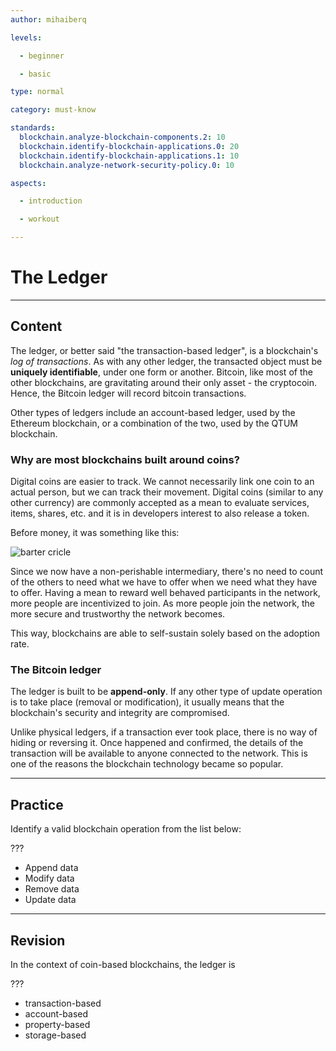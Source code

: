 ```yaml
---
author: mihaiberq

levels:

  - beginner

  - basic

type: normal

category: must-know

standards:
  blockchain.analyze-blockchain-components.2: 10
  blockchain.identify-blockchain-applications.0: 20
  blockchain.identify-blockchain-applications.1: 10
  blockchain.analyze-network-security-policy.0: 10

aspects:

  - introduction

  - workout

---
```

# The Ledger

---
## Content

The ledger, or better said "the transaction-based ledger", is a blockchain's *log of transactions*. As with any other ledger, the transacted object must be **uniquely identifiable**, under one form or another. Bitcoin, like most of the other blockchains, are gravitating around their only asset - the cryptocoin. Hence, the Bitcoin ledger will record bitcoin transactions.
             	
Other types of ledgers include an account-based ledger, used by the Ethereum blockchain, or a combination of the two, used by the QTUM blockchain.
             	
### Why are most blockchains built around coins?
             	
Digital coins are easier to track. We cannot necessarily link one coin to an actual person, but we can track their movement. Digital coins (similar to any other currency) are commonly accepted as a mean to evaluate services, items, shares, etc. and it is in developers interest to also release a token.
             	
Before money, it was something like this:

![barter cricle](%3Csvg%20width%3D%22100%25%22%20height%3D%22auto%22%20viewBox%3D%220%200%20320%20248%22%20xmlns%3D%22http%3A%2F%2Fwww.w3.org%2F2000%2Fsvg%22%3E%3Ctitle%3EGroup%204%3C%2Ftitle%3E%3Cg%20fill%3D%22none%22%20fill-rule%3D%22evenodd%22%3E%3Crect%20fill%3D%22%23FFF%22%20fill-rule%3D%22nonzero%22%20width%3D%22320%22%20height%3D%22248%22%20rx%3D%229%22%2F%3E%3Cg%20transform%3D%22translate%2828%2069%29%22%3E%3Ccircle%20stroke%3D%22%230058DE%22%20stroke-width%3D%225%22%20cx%3D%2238.5%22%20cy%3D%2238.5%22%20r%3D%2238.5%22%2F%3E%3Ctext%20font-family%3D%22Roboto-Bold%2C%20Roboto%22%20font-size%3D%2226%22%20font-weight%3D%22bold%22%20fill%3D%22%23000%22%3E%3Ctspan%20x%3D%2231%22%20y%3D%2229%22%3EX%3C%2Ftspan%3E%3C%2Ftext%3E%3Cpath%20d%3D%22M19.599%2032.25h37.14%22%20stroke%3D%22%238CBAFF%22%20stroke-width%3D%22.5%22%20stroke-linecap%3D%22square%22%2F%3E%3Ctext%20font-family%3D%22Roboto-Light%2C%20Roboto%22%20font-size%3D%2214%22%20font-weight%3D%22300%22%3E%3Ctspan%20x%3D%2219.062%22%20y%3D%2248%22%20fill%3D%22%23000%22%3EHas%3C%2Ftspan%3E%20%3Ctspan%20x%3D%2243.521%22%20y%3D%2248%22%20font-family%3D%22Roboto-Regular%2C%20Roboto%22%20font-weight%3D%22normal%22%20fill%3D%22%23000%22%3E%20%3C%2Ftspan%3E%20%3Ctspan%20x%3D%2247.048%22%20y%3D%2248%22%20font-family%3D%22Roboto-Medium%2C%20Roboto%22%20font-weight%3D%22400%22%20fill%3D%22%23649AEB%22%3EA%3C%2Ftspan%3E%20%20%3Ctspan%20x%3D%2212%22%20y%3D%2261%22%20fill%3D%22%23000%22%3EWants%3C%2Ftspan%3E%20%3Ctspan%20x%3D%2251.067%22%20y%3D%2261%22%20font-family%3D%22Roboto-Regular%2C%20Roboto%22%20font-weight%3D%22normal%22%20fill%3D%22%23000%22%3E%20%3C%2Ftspan%3E%20%3Ctspan%20x%3D%2254.595%22%20y%3D%2261%22%20font-family%3D%22Roboto-Medium%2C%20Roboto%22%20font-weight%3D%22400%22%20fill%3D%22%236198EE%22%3EB%3C%2Ftspan%3E%3C%2Ftext%3E%3C%2Fg%3E%3Cg%20transform%3D%22translate%28219%2021%29%22%3E%3Ccircle%20stroke%3D%22%230058DE%22%20stroke-width%3D%225%22%20cx%3D%2238.5%22%20cy%3D%2238.5%22%20r%3D%2238.5%22%2F%3E%3Ctext%20font-family%3D%22Roboto-Bold%2C%20Roboto%22%20font-size%3D%2226%22%20font-weight%3D%22bold%22%20fill%3D%22%23000%22%3E%3Ctspan%20x%3D%2231%22%20y%3D%2229%22%3EY%3C%2Ftspan%3E%3C%2Ftext%3E%3Cpath%20d%3D%22M19.599%2032.25h37.14%22%20stroke%3D%22%238CBAFF%22%20stroke-width%3D%22.5%22%20stroke-linecap%3D%22square%22%2F%3E%3Ctext%20font-family%3D%22Roboto-Light%2C%20Roboto%22%20font-size%3D%2214%22%20font-weight%3D%22300%22%3E%3Ctspan%20x%3D%2219.458%22%20y%3D%2248%22%20fill%3D%22%23000%22%3EHas%3C%2Ftspan%3E%20%3Ctspan%20x%3D%2243.917%22%20y%3D%2248%22%20font-family%3D%22Roboto-Regular%2C%20Roboto%22%20font-weight%3D%22normal%22%20fill%3D%22%23000%22%3E%20%3C%2Ftspan%3E%20%3Ctspan%20x%3D%2247.444%22%20y%3D%2248%22%20font-family%3D%22Roboto-Medium%2C%20Roboto%22%20font-weight%3D%22400%22%20fill%3D%22%23649AEB%22%3EB%3C%2Ftspan%3E%20%20%3Ctspan%20x%3D%2212%22%20y%3D%2261%22%20fill%3D%22%23000%22%3EWants%3C%2Ftspan%3E%20%3Ctspan%20x%3D%2251.067%22%20y%3D%2261%22%20font-family%3D%22Roboto-Regular%2C%20Roboto%22%20font-weight%3D%22normal%22%20fill%3D%22%23000%22%3E%20%3C%2Ftspan%3E%20%3Ctspan%20x%3D%2254.595%22%20y%3D%2261%22%20font-family%3D%22Roboto-Medium%2C%20Roboto%22%20font-weight%3D%22400%22%20fill%3D%22%236198EE%22%3EC%3C%2Ftspan%3E%3C%2Ftext%3E%3C%2Fg%3E%3Cg%20transform%3D%22translate%28142%20146%29%22%3E%3Ccircle%20stroke%3D%22%230058DE%22%20stroke-width%3D%225%22%20cx%3D%2238.5%22%20cy%3D%2238.5%22%20r%3D%2238.5%22%2F%3E%3Ctext%20font-family%3D%22Roboto-Bold%2C%20Roboto%22%20font-size%3D%2226%22%20font-weight%3D%22bold%22%20fill%3D%22%23000%22%3E%3Ctspan%20x%3D%2231%22%20y%3D%2229%22%3EZ%3C%2Ftspan%3E%3C%2Ftext%3E%3Cpath%20d%3D%22M19.599%2032.25h37.14%22%20stroke%3D%22%238CBAFF%22%20stroke-width%3D%22.5%22%20stroke-linecap%3D%22square%22%2F%3E%3Ctext%20font-family%3D%22Roboto-Light%2C%20Roboto%22%20font-size%3D%2214%22%20font-weight%3D%22300%22%3E%3Ctspan%20x%3D%2219.393%22%20y%3D%2248%22%20fill%3D%22%23000%22%3EHas%3C%2Ftspan%3E%20%3Ctspan%20x%3D%2243.852%22%20y%3D%2248%22%20font-family%3D%22Roboto-Regular%2C%20Roboto%22%20font-weight%3D%22normal%22%20fill%3D%22%23000%22%3E%20%3C%2Ftspan%3E%20%3Ctspan%20x%3D%2247.379%22%20y%3D%2248%22%20font-family%3D%22Roboto-Medium%2C%20Roboto%22%20font-weight%3D%22400%22%20fill%3D%22%23649AEB%22%3EC%3C%2Ftspan%3E%20%20%3Ctspan%20x%3D%2212%22%20y%3D%2261%22%20fill%3D%22%23000%22%3EWants%3C%2Ftspan%3E%20%3Ctspan%20x%3D%2251.067%22%20y%3D%2261%22%20font-family%3D%22Roboto-Regular%2C%20Roboto%22%20font-weight%3D%22normal%22%20fill%3D%22%23000%22%3E%20%3C%2Ftspan%3E%20%3Ctspan%20x%3D%2254.595%22%20y%3D%2261%22%20font-family%3D%22Roboto-Medium%2C%20Roboto%22%20font-weight%3D%22400%22%20fill%3D%22%236198EE%22%3EA%3C%2Ftspan%3E%3C%2Ftext%3E%3C%2Fg%3E%3Cpath%20d%3D%22M214.09%2069.338l-12.064-2.392%202.912%2010.608%209.151-8.216zM111.684%2098.175l92.664-25.437.675-.185-.37-1.35-.675.185-92.664%2025.437-.675.185.37%201.35.675-.185zM205.148%20146l10.832-5.825-8.993-6.335-1.839%2012.16zm30.78-44.903l-25.463%2036.14-.403.573%201.144.806.403-.572%2025.463-36.14.403-.573-1.144-.806-.403.572zM103.998%20136.151l5.898%2010.792%206.274-9.035-12.172-1.757zm36.901%2024.774l-28.1-19.515-.576-.399-.798%201.15.575.4%2028.1%2019.514.576.4.798-1.15-.575-.4z%22%20fill%3D%22%230058DE%22%20fill-rule%3D%22nonzero%22%2F%3E%3C%2Fg%3E%3C%2Fsvg%3E)

Since we now have a non-perishable intermediary, there's no need to count of the others to need what we have to offer when we need what they have to offer.
Having a mean to reward well behaved participants in the network, more people are incentivized to join. As more people join the network, the more secure and trustworthy the network becomes.
             	
This way, blockchains are able to self-sustain solely based on the adoption rate.
             	
### The Bitcoin ledger
             	
The ledger is built to be **append-only**. If any other type of update operation is to take place (removal or modification), it usually means that the blockchain's security and integrity are compromised.
             	
Unlike physical ledgers, if a transaction ever took place, there is no way of hiding or reversing it. Once happened and confirmed, the details of the transaction will be available to anyone connected to the network. This is one of the reasons the blockchain technology became so popular.

---
## Practice

Identify a valid blockchain operation from the list below:
             	
???
             	
* Append data
* Modify data
* Remove data
* Update data

---
## Revision

In the context of coin-based blockchains, the ledger is
             	
???
             	
* transaction-based
* account-based
* property-based
* storage-based
